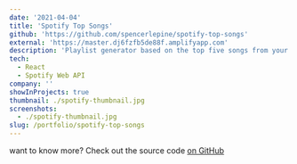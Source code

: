 ```yaml
---
date: '2021-04-04'
title: 'Spotify Top Songs'
github: 'https://github.com/spencerlepine/spotify-top-songs'
external: 'https://master.dj6fzfb5de88f.amplifyapp.com'
description: 'Playlist generator based on the top five songs from your favorite artists, built with React and connected to Spotify's Web API.'
tech:
  - React
  - Spotify Web API
company: ''
showInProjects: true
thumbnail: ./spotify-thumbnail.jpg
screenshots:
  - ./spotify-thumbnail.jpg
slug: /portfolio/spotify-top-songs
---
```


want to know more? Check out the source code [on GitHub](https://github.com/spencerlepine/spotify-top-songs)